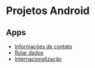 # Projetos Android

## Apps
- [Informações de contato](https://github.com/XxJoaoQueirozxX/projetos-android/tree/master/CheckButtons)
- [Rolar dados](https://github.com/XxJoaoQueirozxX/projetos-android/tree/master/SortearDados)
- [Internacionalização](https://github.com/XxJoaoQueirozxX/projetos-android/tree/master/internacionalizacao)